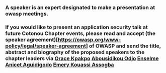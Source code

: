 ### A speaker is an expert designated to make a presentation at owasp meetings.
### If you would like to present an application security talk at future Cotonou Chapter events, please read and accept (the speaker agreement)[https://owasp.org/www-policy/legal/speaker-agreement] of OWASP and send the title, abstract and biography of the proposed speakers to the chapter leaders via [Orace Kpakpo](orace.kpakpo@owasp.org) [Abousidikou Odjo](abousidikou.odjo@owasp.org) [Enselme Anicet Aguidigodo](enselmeanicet.aguidigodo@owasp.ord) [Emery Kouassi Assogba](emerykouassi.assogba@owasp.org)
